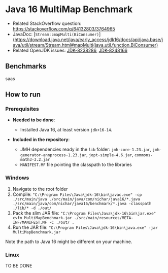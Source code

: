 # Java 16 MultiMap Benchmark

- Related StackOverflow question: https://stackoverflow.com/q/64132803/3764965
- JavaDoc: [`Stream::mapMulti(BiConsumer)`](https://download.java.net/java/early_access/jdk16/docs/api/java.base/java/util/stream/Stream.html#mapMulti(java.util.function.BiConsumer)
- Related OpenJDK issues: [JDK-8238286](https://bugs.openjdk.java.net/browse/JDK-8238286), [JDK-8248166](https://bugs.openjdk.java.net/browse/JDK-8248166)

## Benchmarks

saas

## How to run

### Prerequisites

 - **Needed to be done**: 
   - Installed Java 16, at least version `jdk+16-14`.
 
 
 - **Included in the repository**: 
   - JMH dependencies ready in the `lib` folder: `jmh-core-1.23.jar`, `jmh-generator-annprocess-1.23.jar`, `jopt-simple-4.6.jar`, `commons-math3-3.2.jar`
   - `MANIFEST.MF` file pointing the classpath to the libraries

### Windows
1. Navigate to the root folder 
2. Compile: `"C:\Program Files\Java\jdk-16\bin\javac.exe" -cp ./src/main/java ./src/main/java/com/nichar/java16/*.java ./src/main/java/com/nichar/java16/benchmark/*.java -classpath ./lib/* -d ./out/`
3. Pack the slim JAR file: `"C:\Program Files\Java\jdk-16\bin\jar.exe" cvfm MultiMapBenchmark.jar ./src/main/resources/META-INF/MANIFEST.MF -C ./out/ .`
4. Run the JAR file: `"C:\Program Files\Java\jdk-16\bin\java.exe" -jar MultiMapBenchmark.jar`

Note the path to Java 16 might be different on your machine. 

### Linux
 TO BE DONE